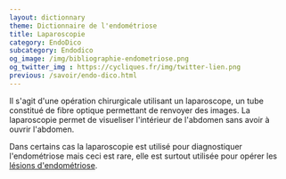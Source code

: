 ```yaml
---
layout: dictionnary
theme: Dictionnaire de l'endométriose
title: Laparoscopie
category: EndoDico
subcategory: Endodico
og_image: /img/bibliographie-endometriose.png
og_twitter_img : https://cycliques.fr/img/twitter-lien.png
previous: /savoir/endo-dico.html
---
```


Il s'agit d'une opération chirurgicale utilisant un laparoscope, un tube constitué de fibre optique permettant de renvoyer des images. La laparoscopie permet de visueliser l'intérieur de l'abdomen sans avoir à ouvrir l'abdomen.

Dans certains cas la laparoscopie est utilisé pour diagnostiquer l'endométriose mais ceci est rare, elle est surtout utilisée pour opérer les [lésions d'endométriose](/endo-dico/lesions-endometriose.html).